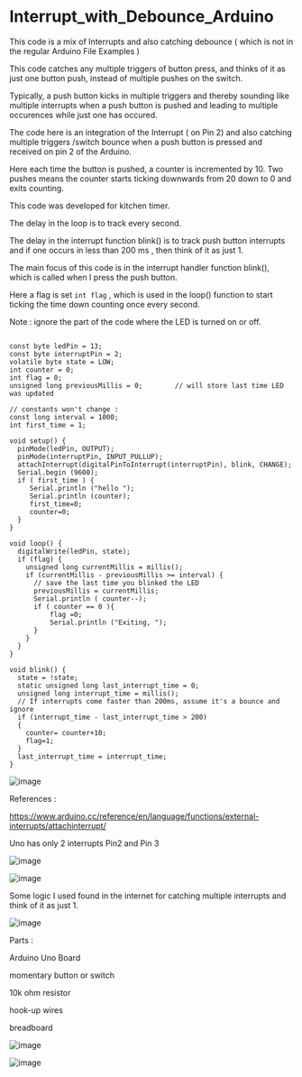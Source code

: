 # Interrupt_with_Debounce_Arduino

This code is a mix of Interrupts and also catching debounce ( which is not in the regular Arduino File Examples )

This code catches any multiple triggers of button press, and thinks of it as just one button push, instead of multiple pushes on the switch.

Typically, a push button kicks in multiple triggers and thereby sounding like multiple interrupts when a push button is pushed and leading to multiple occurences while just one has occured.


The code here is an integration of the Interrupt ( on Pin 2) and also catching multiple triggers /switch bounce when a push button is pressed and received on pin 2 of the Arduino.

Here each time the button is pushed, a counter is incremented by 10. Two pushes means the counter starts ticking downwards from 20 down to 0 and exits counting.

This code was developed for kitchen timer.


The delay in the loop is to track every second.

The delay in the interrupt function blink() is to track push button interrupts and if one occurs in less than 200 ms , then think of it as just 1.

The main focus of this code is in the interrupt handler function blink(), which is called when I press the push button.

Here a flag is set ``` int flag ``` , which is used in the loop() function to start ticking the time down counting once every second.

Note : ignore the part of the code where the LED is turned on or off.




```

const byte ledPin = 13;
const byte interruptPin = 2;
volatile byte state = LOW;
int counter = 0;
int flag = 0;
unsigned long previousMillis = 0;        // will store last time LED was updated

// constants won't change :
const long interval = 1000;    
int first_time = 1;

void setup() {
  pinMode(ledPin, OUTPUT);
  pinMode(interruptPin, INPUT_PULLUP);
  attachInterrupt(digitalPinToInterrupt(interruptPin), blink, CHANGE);
  Serial.begin (9600);
  if ( first_time ) {
     Serial.println ("hello ");
     Serial.println (counter);
     first_time=0;
     counter=0;
  }
}

void loop() {
  digitalWrite(ledPin, state);
  if (flag) {
    unsigned long currentMillis = millis();
    if (currentMillis - previousMillis >= interval) {
      // save the last time you blinked the LED
      previousMillis = currentMillis;
      Serial.println ( counter--);
      if ( counter == 0 ){ 
          flag =0;
          Serial.println ("Exiting, ");
      }
    }
  }
}

void blink() {
  state = !state;
  static unsigned long last_interrupt_time = 0;
  unsigned long interrupt_time = millis();
  // If interrupts come faster than 200ms, assume it's a bounce and ignore
  if (interrupt_time - last_interrupt_time > 200) 
  {
    counter= counter+10;
    flag=1;
  }
  last_interrupt_time = interrupt_time;
}

```


![image](https://github.com/kiranshashiny/Interrupt_with_debounce_Arduino/assets/14288989/beb76022-1062-4a54-bd34-fdf6bcb39f37)



References :

https://www.arduino.cc/reference/en/language/functions/external-interrupts/attachinterrupt/

Uno has only 2 interrupts Pin2 and Pin 3

![image](https://github.com/kiranshashiny/Interrupt_with_debounce_Arduino/assets/14288989/b0de7ce2-ef68-4dba-af3c-b404d6a210c1)

![image](https://github.com/kiranshashiny/Interrupt_with_debounce_Arduino/assets/14288989/91d53824-2070-4d8d-a85b-fc82f17bcfbf)

Some logic I used found in the internet for catching multiple interrupts and think of it as just 1.

![image](https://github.com/kiranshashiny/Interrupt_with_debounce_Arduino/assets/14288989/b75ef690-b9dd-4667-a72a-ef7ac5c19fed)


Parts :

Arduino Uno Board

momentary button or switch

10k ohm resistor

hook-up wires

breadboard

![image](https://github.com/kiranshashiny/Interrupt_with_debounce_Arduino/assets/14288989/cd87cd64-05f3-459a-819c-b26862c2988e)

![image](https://github.com/kiranshashiny/Interrupt_with_debounce_Arduino/assets/14288989/3363acf5-af35-4626-80cc-67e6822c96e7)


